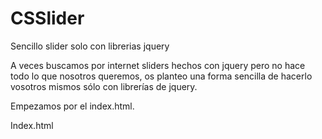 # CSSlider
Sencillo slider solo con librerias jquery

A veces buscamos por internet sliders hechos con jquery pero no hace todo lo que nosotros queremos, os planteo una forma sencilla de hacerlo vosotros mismos sólo con librerías de jquery.

Empezamos por el index.html.

Index.html
